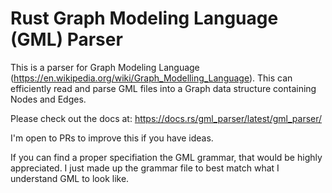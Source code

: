 # Rust Graph Modeling Language (GML) Parser

This is a parser for Graph Modeling Language (https://en.wikipedia.org/wiki/Graph_Modelling_Language). This can efficiently read and parse GML files into a Graph data structure containing Nodes and Edges. 

Please check out the docs at: https://docs.rs/gml_parser/latest/gml_parser/


I'm open to PRs to improve this if you have ideas. 

If you can find a proper specifiation the GML grammar, that would be highly appreciated. I just made up the grammar file to best match what I understand GML to look like.

